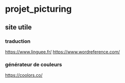 # projet_picturing

## site utile
### traduction
https://www.linguee.fr/
https://www.wordreference.com/
### générateur de couleurs
https://coolors.co/
